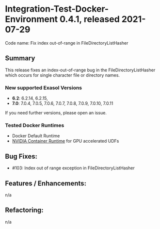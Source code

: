 # Integration-Test-Docker-Environment 0.4.1, released 2021-07-29

Code name: Fix index out-of-range in FileDirectoryListHasher

## Summary

This release fixes an index-out-of-range bug in the FileDirectoryListHasher which occurs for single character file or directory names.

### New supported Exasol Versions

* **6.2**: 6.2.14, 6.2.15,
* **7.0**: 7.0.4, 7.0.5, 7.0.6, 7.0.7, 7.0.8, 7.0.9, 7.0.10, 7.0.11

If you need further versions, please open an issue.

### Tested Docker Runtimes

- Docker Default Runtime
- [NVIDIA Container Runtime](https://github.com/NVIDIA/nvidia-container-runtime) for GPU accelerated UDFs

## Bug Fixes:
   - #103: Index out of range exception in FileDirectoryListHasher

## Features / Enhancements:
n/a  

## Refactoring:
n/a  

